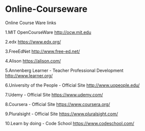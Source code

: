 # Online-Courseware
Online Course Ware links

1.MIT OpenCourseWare
  http://ocw.mit.edu
  
2.edx
  https://www.edx.org/
  
3.FreeEdNet 
  http://www.free-ed.net/
  
4.Alison
  https://alison.com/
  
5.Annenberg Learner - Teacher Professional Development
  http://www.learner.org/
  
6.University of the People - Official Site
  http://www.uopeople.edu/
  
7.Udemy - Official Site
  https://www.udemy.com/
  
8.Coursera - Official Site
  https://www.coursera.org/
  
9.Pluralsight - Official Site
  https://www.pluralsight.com/
  
10.Learn by doing - Code School
   https://www.codeschool.com/
   

  
